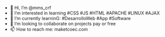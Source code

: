 - 👋 Hi, I’m @mms_crf
- 👀 I’m interested in learning #CSS #JS #HTML #APACHE #LINUX #AJAX
- 🌱 I’m currently learninG: #DesarrolloWeb #App #Software
- 💞️ I’m looking to collaborate on projects pay or free
- 📫 How to reach me: maketcoec.com


<!---
svgcrf/svgcrf is a ✨ special ✨ repository because its `README.md` (this file) appears on your GitHub profile.
You can click the Preview link to take a look at your changes.
--->
